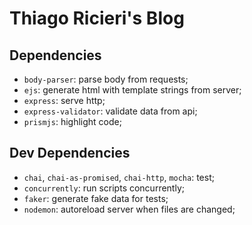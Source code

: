 # Thiago Ricieri's Blog

## Dependencies

* `body-parser`: parse body from requests;
* `ejs`: generate html with template strings from server;
* `express`: serve http;
* `express-validator`: validate data from api;
* `prismjs`: highlight code;

## Dev Dependencies

* `chai`, `chai-as-promised`, `chai-http`, `mocha`: test;
* `concurrently`: run scripts concurrently;
* `faker`: generate fake data for tests;
* `nodemon`: autoreload server when files are changed;
